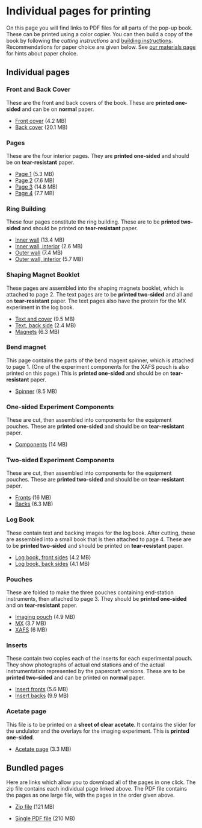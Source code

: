 Individual pages for printing
=============================

On this page you will find links to PDF files for all parts of the
pop-up book.  These can be printed using a color copier.  You can then
build a copy of the book by following the *cutting instructions* and 
[building instructions](https://github.com/bruceravel/synchrotron_pop_up_book/blob/master/instructions.md).
Recommendations for paper choice are given below.  See
[our materials page](https://github.com/bruceravel/synchrotron_pop_up_book/blob/master/materials.md)
for hints about paper choice.

## Individual pages

### Front and Back Cover

These are the front and back covers of the book.  These are **printed
one-sided** and can be on **normal** paper.

 * [Front cover](https://s3.amazonaws.com/SynchrotronPopUpBook/Front+Cover.pdf) (4.2 MB)
 * [Back cover](https://s3.amazonaws.com/SynchrotronPopUpBook/Back+Cover.pdf) (20.1 MB)

### Pages

These are the four interior pages.  They are **printed one-sided** and
should be on **tear-resistant** paper.

 * [Page 1](https://s3.amazonaws.com/SynchrotronPopUpBook/Page+1.pdf) (5.3 MB)
 * [Page 2](https://s3.amazonaws.com/SynchrotronPopUpBook/Page+2.pdf) (7.6 MB)
 * [Page 3](https://s3.amazonaws.com/SynchrotronPopUpBook/Page+3.pdf) (14.8 MB)
 * [Page 4](https://s3.amazonaws.com/SynchrotronPopUpBook/Page+4.pdf) (7.7 MB)

### Ring Building

These four pages constitute the ring building.  These are to be
**printed two-sided** and should be printed on **tear-resistant**
paper.

 * [Inner wall](https://s3.amazonaws.com/SynchrotronPopUpBook/Inner+Wall.pdf) (13.4 MB)
 * [Inner wall, interior](https://s3.amazonaws.com/SynchrotronPopUpBook/Inner+Wall+Interior.pdf) (2.6 MB)
 * [Outer wall](https://s3.amazonaws.com/SynchrotronPopUpBook/Outer+Wall.pdf) (7.4 MB)
 * [Outer wall, interior](https://s3.amazonaws.com/SynchrotronPopUpBook/Outer+wall+interior.pdf) (5.7 MB)


### Shaping Magnet Booklet

These pages are assembled into the shaping magnets booklet, which is
attached to page 2.  The text pages are to be **printed two-sided**
and all and on **tear-resistant** paper.  The text pages also have the
protein for the MX experiment in the log book.

 * [Text and cover](https://s3.amazonaws.com/SynchrotronPopUpBook/Shaping+Magnet+Text.pdf) (9.5 MB)
 * [Text, back side](https://s3.amazonaws.com/SynchrotronPopUpBook/Shaping+Magnet+Text+B.pdf) (2.4 MB)
 * [Magnets](https://s3.amazonaws.com/SynchrotronPopUpBook/Shaping+Magnets.pdf) (6.3 MB)

### Bend magnet

This page contains the parts of the bend magent spinner, which is
attached to page 1.  (One of the experiment components for the XAFS
pouch is also printed on this page.)  This is **printed one-sided**
and should be on **tear-resistant** paper.

 * [Spinner](https://s3.amazonaws.com/SynchrotronPopUpBook/Spinner+Print.pdf) (8.5 MB)

### One-sided Experiment Components

These are cut, then assembled into components for the equipment
pouches.  These are **printed one-sided** and should be on
**tear-resistant** paper.

 * [Components](https://s3.amazonaws.com/SynchrotronPopUpBook/Experiment+ComponentsRM.pdf) (14 MB)

### Two-sided Experiment Components

These are cut, then assembled into components for the equipment
pouches.  These are **printed two-sided** and should be on
**tear-resistant** paper.

 * [Fronts](https://s3.amazonaws.com/SynchrotronPopUpBook/Two-sided+Experiment+Components+Front.pdf) (16 MB)
 * [Backs](https://s3.amazonaws.com/SynchrotronPopUpBook/Two-sided+Experiment+Components+Back.pdf) (6.3 MB)


### Log Book

These contain text and backing images for the log book.  After
cutting, these are assembled into a small book that is then attached
to page 4.  These are to be **printed two-sided** and should be
printed on **tear-resistant** paper.

 * [Log book, front sides](https://s3.amazonaws.com/SynchrotronPopUpBook/Lab+Book+Front.pdf) (4.2 MB)
 * [Log book, back sides](https://s3.amazonaws.com/SynchrotronPopUpBook/Lab+Book+Back.pdf) (4.1 MB)

### Pouches

These are folded to make the three pouches containing end-station
instruments, then attached to page 3.  They should be **printed
one-sided** and on **tear-resistant** paper.

 * [Imaging pouch](https://s3.amazonaws.com/SynchrotronPopUpBook/Imaging+pouch.pdf) (4.9 MB)
 * [MX](https://s3.amazonaws.com/SynchrotronPopUpBook/MX+pouch.pdf) (3.7 MB)
 * [XAFS](https://s3.amazonaws.com/SynchrotronPopUpBook/XAFS+pouch.pdf) (6 MB)

### Inserts

These contain two copies each of the inserts for each experimental
pouch.  They show photographs of actual end stations and of the actual
instrumentation represented by the papercraft versions.  These are to
be **printed two-sided** and can be printed on **normal** paper.

 * [Insert fronts](https://s3.amazonaws.com/SynchrotronPopUpBook/Inserts+Front.pdf) (5.6 MB)
 * [Insert backs](https://s3.amazonaws.com/SynchrotronPopUpBook/Inserts+Back.pdf) (9.9 MB)

### Acetate page

This file is to be printed on a **sheet of clear acetate**.  It
contains the slider for the undulator and the overlays for the imaging
experiment.  This is **printed one-sided**.

 * [Acetate page](https://s3.amazonaws.com/SynchrotronPopUpBook/Acetate.pdf) (3.3 MB)


## Bundled pages

Here are links which allow you to download all of the pages in one
click.  The zip file contains each individual page linked above.  The
PDF file contains the pages as one large file, with the pages in the
order given above.

 * [Zip file](https://s3.amazonaws.com/SynchrotronPopUpBook/allpages_pdf.zip) (121 MB)
 
 * [Single PDF file](https://s3.amazonaws.com/SynchrotronPopUpBook/allpages.pdf) (210 MB)
